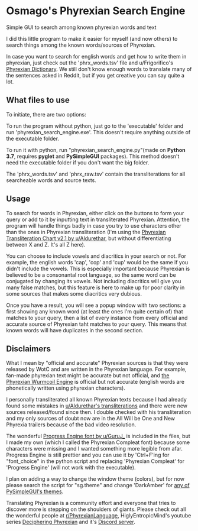 # Osmago's Phyrexian Search Engine
 Simple GUI to search among known phyrexian words and text

I did this little program to make it easier for myself (and now others) to search things among the known words/sources of Phyrexian.

In case you want to search for english words and get how to write them in phyrexian, just check out the 'phrx_words.tsv' file and u/Frigorifico's [Phyrexian Dictionary](https://drive.google.com/drive/folders/1kXaIX-GNYtO6dFScdkkoMgnCyzVGrTh2). We still don't know enough words to translate many of the sentences asked in Reddit, but if you get creative you can say quite a lot.

## What files to use
To initiate, there are two options:

To run the program without python, just go to the 'executable' folder and run 'phyrexian_search_engine.exe'. This doesn't require anything outside of the executable folder.

To run it with python, run "phyrexian_search_engine.py"(made on **Python 3.7**, requires **pyglet** and **PySimpleGUI** packages). This method doesn't need the executable folder if you don't want the big folder.

The 'phrx_words.tsv' and 'phrx_raw.tsv' contain the transliterations for all searcheable words and source texts.

## Usage
To search for words in Phyrexian, either click on the buttons to form your query or add to it by inputting text in transliterated Phyrexian. Attention, the program will handle things badly in case you try to use characters other than the ones in Phyrexian transliteration (I'm using the [Phyrexian Transliteration Chart v2.1 by u/Aldurethar](https://www.reddit.com/r/magicTCG/comments/nre288/an_update_for_the_new_phyrexian_transcription/), but without differentiating between X and Z. It's all Z here).

You can choose to include vowels and diacritics in your search or not. For example, the english words 'cap', 'cop' and 'cup' would be the same if you didn't include the vowels. This is especially important because Phyrexian is believed to be a consonantal root language, so the same word can be conjugated by changing its vowels. Not including diacritics will give you many false matches, but this feature is here to make up for poor clarity in some sources that makes some diacritics very dubious.

Once you have a result, you will see a popup window with two sections: a first showing any known word (at least the ones I'm quite certain of) that matches to your query, then a list of every instance from every official and accurate source of Phyrexian taht matches to your query. This means that known words will have duplicates in the second section.

## Disclaimers
What I mean by "official and accurate" Phyrexian sources is that they were released by WotC and are written in the Phyrexian language. For example, fan-made phyrexian text might be accurate but not official, and [the Phyrexian Wurmcoil Engine](https://www.reddit.com/r/PhyrexianLanguage/comments/ny0n2g/from_a_wotc_survey_dont_know_if_its_been_analyzed/) is official but not accurate (english words are phonetically written using phyrexian characters).

I personally transliterated all known Phyrexian texts because I had already found some mistakes in [u/Aldurethar's transliterations](https://www.reddit.com/r/magicTCG/comments/oj2ahk/a_full_transliteration_of_all_known_phyrexian/) and there were new sources released/found since then. I double checked with his transliteration and my only sources of doubt now are in the All Will be One and New Phyrexia trailers because of the bad video resolution.

The wonderful [Progress Engine font by u/GuruJ_](https://www.reddit.com/r/magicTCG/comments/nqwqhn/first_release_of_progress_engine_font/) is included in the files, but I made my own (which I called the Phyrexian Compleat font) because some characters were missing and I wanted something more legible from afar. Progress Engine is still prettier and you can use it by 'Ctrl+F'ing for "font_choice" in the python script and replacing 'Phyrexian Compleat' for 'Progress Engine' (will not work with the executable).

I plan on adding a way to change the window theme (colors), but for now please search the script for "sg.theme" and change 'DarkAmber' for [any of PySimpleGUI's themes](https://media.geeksforgeeks.org/wp-content/uploads/20200511200254/f19.jpg).

Translating Phyrexian is a community effort and everyone that tries to discover more is stepping on the shoulders of giants. Please check out all the wonderful people at [r/PhyrexianLanguage](https://www.reddit.com/r/PhyrexianLanguage/), HiglyEntropicMind's youtube series [Deciphering Phyrexian](https://www.youtube.com/watch?v=NsINwVt7fgY&list=PLunDPaoIqC7swE6n_jWJjjQYIkLm29McE) and it's [Discord server](https://discord.gg/6nu8PTEAVc).
